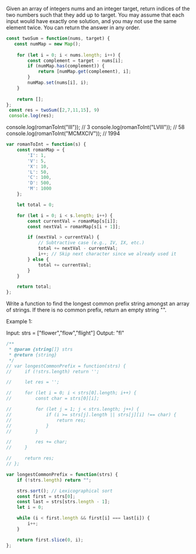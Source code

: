 Given an array of integers nums and an integer target, return indices of the two numbers such that they add up to target.
You may assume that each input would have exactly one solution, and you may not use the same element twice.
You can return the answer in any order.

```js
const twoSum = function(nums, target) {
   const numMap = new Map();
    
    for (let i = 0; i < nums.length; i++) {
        const complement = target - nums[i];
        if (numMap.has(complement)) {
            return [numMap.get(complement), i];
        }
        numMap.set(nums[i], i);
    }
    
    return [];
};
 const res = twoSum([2,7,11,15], 9)
 console.log(res);
```

console.log(romanToInt("III"));      // 3
console.log(romanToInt("LVIII"));    // 58
console.log(romanToInt("MCMXCIV"));  // 1994
```js
var romanToInt = function(s) {
    const romanMap = {
        'I': 1,
        'V': 5,
        'X': 10,
        'L': 50,
        'C': 100,
        'D': 500,
        'M': 1000
    };

    let total = 0;

    for (let i = 0; i < s.length; i++) {
        const currentVal = romanMap[s[i]];
        const nextVal = romanMap[s[i + 1]];

        if (nextVal > currentVal) {
            // Subtractive case (e.g., IV, IX, etc.)
            total += nextVal - currentVal;
            i++; // Skip next character since we already used it
        } else {
            total += currentVal;
        }
    }

    return total;
};
```


Write a function to find the longest common prefix string amongst an array of strings.
If there is no common prefix, return an empty string "".

Example 1:

Input: strs = ["flower","flow","flight"]
Output: "fl"
```js
/**
 * @param {string[]} strs
 * @return {string}
 */
// var longestCommonPrefix = function(strs) {
//     if (!strs.length) return '';

//     let res = '';

//     for (let i = 0; i < strs[0].length; i++) {
//         const char = strs[0][i];

//         for (let j = 1; j < strs.length; j++) {
//             if (i >= strs[j].length || strs[j][i] !== char) {
//                 return res;
//             }
//         }

//         res += char;
//     }

//     return res;
// };

var longestCommonPrefix = function(strs) {
    if (!strs.length) return "";

    strs.sort(); // Lexicographical sort
    const first = strs[0];
    const last = strs[strs.length - 1];
    let i = 0;

    while (i < first.length && first[i] === last[i]) {
        i++;
    }

    return first.slice(0, i);
};
```
